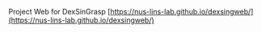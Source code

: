 Project Web for DexSinGrasp
[https://nus-lins-lab.github.io/dexsingweb/](https://nus-lins-lab.github.io/dexsingweb/)
